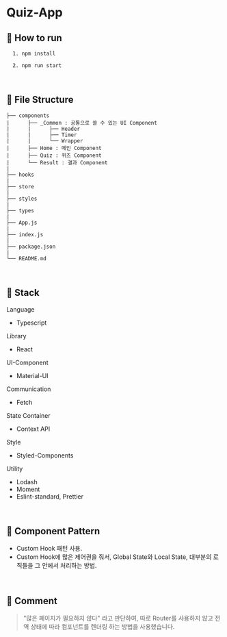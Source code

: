 # Quiz-App

## 📂 How to run

```
  1. npm install

  2. npm run start
```

<br />

## 📂 File Structure

```
├── components
|      ├── _Common : 공통으로 쓸 수 있는 UI Component
|      |      ├── Header
|      |      ├── Timer
|      |      └── Wrapper
|      ├── Home : 메인 Component
|      ├── Quiz : 퀴즈 Component
|      └── Result : 결과 Component
|
├── hooks
|
├── store
|
├── styles
|
├── types
|
├── App.js
|
├── index.js
|
├── package.json
|
└── README.md
```

<br />

## 📂 Stack

Language

- Typescript

Library

- React

UI-Component

- Material-UI

Communication

- Fetch

State Container

- Context API

Style

- Styled-Components

Utility

- Lodash
- Moment
- Eslint-standard, Prettier

<br />

## 📂 Component Pattern

- Custom Hook 패턴 사용.
- Custom Hook에 많은 제어권을 줘서, Global State와 Local State, 대부분의 로직들을 그 안에서 처리하는 방법.

<br />

## 📂 Comment

> "많은 페이지가 필요하지 않다" 라고 판단하여, 따로 Router를 사용하지 않고 전역 상태에 따라 컴포넌트를 렌더링 하는 방법을 사용했습니다.
